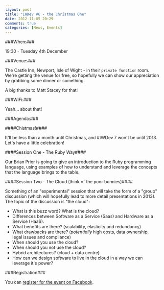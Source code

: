 ```yaml
---
layout: post
title: "IWDev #6 - the Christmas One"
date: 2012-11-05 20:29
comments: true
categories: [News, Events]
---
```


###When:###

19:30 - Tuesday 4th December

###Venue:###

The Castle Inn, Newport, Isle of Wight - in their `private function` room. We're getting the venue for free, so hopefully we can show our appreciation by grabbing some dinner or something. 

A big thanks to Matt Stacey for that!

###WiFi:###

Yeah... about that!

###Agenda:###

####Chistmas!####

It'll be less than a month until Christmas, and #IWDev 7 won't be until 2013. Let's have a little celebration!

####Session One - The Ruby Way####

Our Brian Prior is going to give an introduction to the Ruby programming language, using examples of how to understand and leverage the concepts that the language brings to the table.

####Session Two - The Cloud (think of the poor bunnies)####

Something of an "experimental" session that will take the form of a "group" discussion (which will hopefully lead to more detail presentations in 2013). The topic of the discussion is "the cloud":

* What is this buzz word? What is the cloud?
* Differences between Software as a Service (Saas) and Hardware as a Service (HaaS).
* What benefits are there? (scalability, elasticity and redundancy)
* What drawbacks are there? (*potentially* high costs, data ownership, legal issues and compliance)
* When should you use the cloud?
* When should you not use the cloud?
* Hybrid architectures? (cloud + data centre)
* How can we design software to live in the cloud in a way we can leverage it's power?

###Registration###

You can [register for the event on Facebook](http://www.facebook.com/events/170805436391885/).